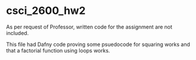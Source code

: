 # csci_2600_hw2
As per request of Professor, written code for the assignment are not included.

This file had Dafny code proving some psuedocode for squaring works and that a factorial function using loops works.
